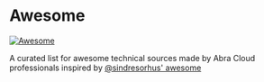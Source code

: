 Awesome
=======================================================================

[![Awesome](https://cdn.rawgit.com/sindresorhus/awesome/d7305f38d29fed78fa85652e3a63e154dd8e8829/media/badge.svg)](https://github.com/sindresorhus/awesome)

A curated list for awesome technical sources made by Abra Cloud professionals inspired by [@sindresorhus' awesome](https://github.com/sindresorhus/awesome)
